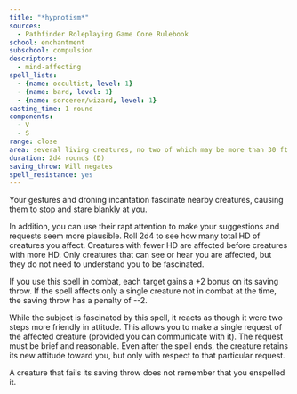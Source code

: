 ```yaml
---
title: "*hypnotism*"
sources:
  - Pathfinder Roleplaying Game Core Rulebook
school: enchantment
subschool: compulsion
descriptors:
  - mind-affecting
spell_lists:
  - {name: occultist, level: 1}
  - {name: bard, level: 1}
  - {name: sorcerer/wizard, level: 1}
casting_time: 1 round
components:
  - V
  - S
range: close
area: several living creatures, no two of which may be more than 30 ft. apart
duration: 2d4 rounds (D)
saving_throw: Will negates
spell_resistance: yes
---
```


Your gestures and droning incantation fascinate nearby creatures, causing them to stop and stare blankly at you.

In addition, you can use their rapt attention to make your suggestions and requests seem more plausible. Roll 2d4 to see how many total HD of creatures you affect. Creatures with fewer HD are affected before creatures with more HD. Only creatures that can see or hear you are affected, but they do not need to understand you to be fascinated.

If you use this spell in combat, each target gains a +2 bonus on its saving throw. If the spell affects only a single creature not in combat at the time, the saving throw has a penalty of --2.

While the subject is fascinated by this spell, it reacts as though it were two steps more friendly in attitude. This allows you to make a single request of the affected creature (provided you can communicate with it). The request must be brief and reasonable. Even after the spell ends, the creature retains its new attitude toward you, but only with respect to that particular request.

A creature that fails its saving throw does not remember that you enspelled it.

